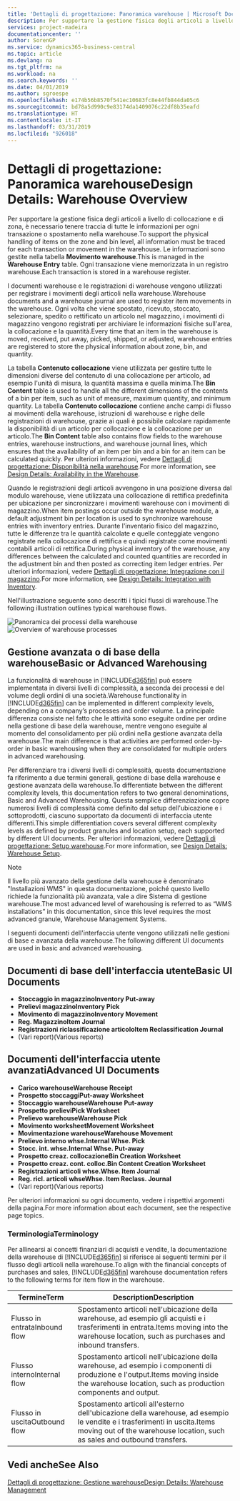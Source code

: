 ```yaml
---
title: 'Dettagli di progettazione: Panoramica warehouse | Microsoft Docs'
description: Per supportare la gestione fisica degli articoli a livello di collocazione e di zona, è necessario tenere traccia di tutte le informazioni per ogni transazione o spostamento nella warehouse. Le informazioni sono gestite nella tabella **Movimento warehouse**. Ogni transazione viene memorizzata in un registro warehouse.
services: project-madeira
documentationcenter: ''
author: SorenGP
ms.service: dynamics365-business-central
ms.topic: article
ms.devlang: na
ms.tgt_pltfrm: na
ms.workload: na
ms.search.keywords: ''
ms.date: 04/01/2019
ms.author: sgroespe
ms.openlocfilehash: e174b56b8570f541ec10683fc8e44fb844da05c6
ms.sourcegitcommit: bd78a5d990c9e83174da1409076c22df8b35eafd
ms.translationtype: HT
ms.contentlocale: it-IT
ms.lasthandoff: 03/31/2019
ms.locfileid: "926018"
---
```

# <a name="design-details-warehouse-overview"></a><span data-ttu-id="9f948-105">Dettagli di progettazione: Panoramica warehouse</span><span class="sxs-lookup"><span data-stu-id="9f948-105">Design Details: Warehouse Overview</span></span>
<span data-ttu-id="9f948-106">Per supportare la gestione fisica degli articoli a livello di collocazione e di zona, è necessario tenere traccia di tutte le informazioni per ogni transazione o spostamento nella warehouse.</span><span class="sxs-lookup"><span data-stu-id="9f948-106">To support the physical handling of items on the zone and bin level, all information must be traced for each transaction or movement in the warehouse.</span></span> <span data-ttu-id="9f948-107">Le informazioni sono gestite nella tabella **Movimento warehouse**.</span><span class="sxs-lookup"><span data-stu-id="9f948-107">This is managed in the **Warehouse Entry** table.</span></span> <span data-ttu-id="9f948-108">Ogni transazione viene memorizzata in un registro warehouse.</span><span class="sxs-lookup"><span data-stu-id="9f948-108">Each transaction is stored in a warehouse register.</span></span>  

<span data-ttu-id="9f948-109">I documenti warehouse e le registrazioni di warehouse vengono utilizzati per registrare i movimenti degli articoli nella warehouse.</span><span class="sxs-lookup"><span data-stu-id="9f948-109">Warehouse documents and a warehouse journal are used to register item movements in the warehouse.</span></span> <span data-ttu-id="9f948-110">Ogni volta che viene spostato, ricevuto, stoccato, selezionare, spedito o rettificato un articolo nel magazzino, i movimenti di magazzino vengono registrati per archiviare le informazioni fisiche sull'area, la collocazione e la quantità.</span><span class="sxs-lookup"><span data-stu-id="9f948-110">Every time that an item in the warehouse is moved, received, put away, picked, shipped, or adjusted, warehouse entries are registered to store the physical information about zone, bin, and quantity.</span></span>

<span data-ttu-id="9f948-111">La tabella **Contenuto collocazione** viene utilizzata per gestire tutte le dimensioni diverse del contenuto di una collocazione per articolo, ad esempio l'unità di misura, la quantità massima e quella minima.</span><span class="sxs-lookup"><span data-stu-id="9f948-111">The **Bin Content** table is used to handle all the different dimensions of the contents of a bin per item, such as unit of measure, maximum quantity, and minimum quantity.</span></span> <span data-ttu-id="9f948-112">La tabella **Contenuto collocazione** contiene anche campi di flusso ai movimenti della warehouse, istruzioni di warehouse e righe delle registrazioni di warehouse, grazie ai quali è possibile calcolare rapidamente la disponibilità di un articolo per collocazione e la collocazione per un articolo.</span><span class="sxs-lookup"><span data-stu-id="9f948-112">The **Bin Content** table also contains flow fields to the warehouse entries, warehouse instructions, and warehouse journal lines, which ensures that the availability of an item per bin and a bin for an item can be calculated quickly.</span></span> <span data-ttu-id="9f948-113">Per ulteriori informazioni, vedere [Dettagli di progettazione: Disponibilità nella warehouse](design-details-availability-in-the-warehouse.md).</span><span class="sxs-lookup"><span data-stu-id="9f948-113">For more information, see [Design Details: Availability in the Warehouse](design-details-availability-in-the-warehouse.md).</span></span>  

<span data-ttu-id="9f948-114">Quando le registrazioni degli articoli avvengono in una posizione diversa dal modulo warehouse, viene utilizzata una collocazione di rettifica predefinita per ubicazione per sincronizzare i movimenti warehouse con i movimenti di magazzino.</span><span class="sxs-lookup"><span data-stu-id="9f948-114">When item postings occur outside the warehouse module, a default adjustment bin per location is used to synchronize warehouse entries with inventory entries.</span></span> <span data-ttu-id="9f948-115">Durante l'inventario fisico del magazzino, tutte le differenze tra le quantità calcolate e quelle conteggiate vengono registrate nella collocazione di rettifica e quindi registrate come movimenti contabili articoli di rettifica.</span><span class="sxs-lookup"><span data-stu-id="9f948-115">During physical inventory of the warehouse, any differences between the calculated and counted quantities are recorded in the adjustment bin and then posted as correcting item ledger entries.</span></span> <span data-ttu-id="9f948-116">Per ulteriori informazioni, vedere [Dettagli di progettazione: Integrazione con il magazzino](design-details-integration-with-inventory.md).</span><span class="sxs-lookup"><span data-stu-id="9f948-116">For more information, see [Design Details: Integration with Inventory](design-details-integration-with-inventory.md).</span></span>  

<span data-ttu-id="9f948-117">Nell'illustrazione seguente sono descritti i tipici flussi di warehouse.</span><span class="sxs-lookup"><span data-stu-id="9f948-117">The following illustration outlines typical warehouse flows.</span></span>  

<span data-ttu-id="9f948-118">![Panoramica dei processi della warehouse](media/design_details_warehouse_management_overview.png "Panoramica dei processi della warehouse")</span><span class="sxs-lookup"><span data-stu-id="9f948-118">![Overview of warehouse processes](media/design_details_warehouse_management_overview.png "Overview of warehouse processes")</span></span>  

## <a name="basic-or-advanced-warehousing"></a><span data-ttu-id="9f948-119">Gestione avanzata o di base della warehouse</span><span class="sxs-lookup"><span data-stu-id="9f948-119">Basic or Advanced Warehousing</span></span>  
<span data-ttu-id="9f948-120">La funzionalità di warehouse in [!INCLUDE[d365fin](includes/d365fin_md.md)] può essere implementata in diversi livelli di complessità, a seconda dei processi e del volume degli ordini di una società.</span><span class="sxs-lookup"><span data-stu-id="9f948-120">Warehouse functionality in [!INCLUDE[d365fin](includes/d365fin_md.md)] can be implemented in different complexity levels, depending on a company’s processes and order volume.</span></span> <span data-ttu-id="9f948-121">La principale differenza consiste nel fatto che le attività sono eseguite ordine per ordine nella gestione di base della warehouse, mentre vengono eseguite al momento del consolidamento per più ordini nella gestione avanzata della warehouse.</span><span class="sxs-lookup"><span data-stu-id="9f948-121">The main difference is that activities are performed order-by-order in basic warehousing when they are consolidated for multiple orders in advanced warehousing.</span></span>  

 <span data-ttu-id="9f948-122">Per differenziare tra i diversi livelli di complessità, questa documentazione fa riferimento a due termini generali, gestione di base della warehouse e gestione avanzata della warehouse.</span><span class="sxs-lookup"><span data-stu-id="9f948-122">To differentiate between the different complexity levels, this documentation refers to two general denominations, Basic and Advanced Warehousing.</span></span> <span data-ttu-id="9f948-123">Questa semplice differenziazione copre numerosi livelli di complessità come definito dal setup dell'ubicazione e i sottoprodotti, ciascuno supportato da documenti di interfaccia utente differenti.</span><span class="sxs-lookup"><span data-stu-id="9f948-123">This simple differentiation covers several different complexity levels as defined by product granules and location setup, each supported by different UI documents.</span></span> <span data-ttu-id="9f948-124">Per ulteriori informazioni, vedere [Dettagli di progettazione: Setup warehouse](design-details-warehouse-setup.md).</span><span class="sxs-lookup"><span data-stu-id="9f948-124">For more information, see [Design Details: Warehouse Setup](design-details-warehouse-setup.md).</span></span>  

> [!NOTE]  
>  <span data-ttu-id="9f948-125">Il livello più avanzato della gestione della warehouse è denominato "Installazioni WMS" in questa documentazione, poiché questo livello richiede la funzionalità più avanzata, vale a dire Sistema di gestione warehouse.</span><span class="sxs-lookup"><span data-stu-id="9f948-125">The most advanced level of warehousing is referred to as “WMS installations” in this documentation, since this level requires the most advanced granule, Warehouse Management Systems.</span></span>  

 <span data-ttu-id="9f948-126">I seguenti documenti dell'interfaccia utente vengono utilizzati nelle gestioni di base e avanzata della warehouse.</span><span class="sxs-lookup"><span data-stu-id="9f948-126">The following different UI documents are used in basic and advanced warehousing.</span></span>  

## <a name="basic-ui-documents"></a><span data-ttu-id="9f948-127">Documenti di base dell'interfaccia utente</span><span class="sxs-lookup"><span data-stu-id="9f948-127">Basic UI Documents</span></span>  

-   <span data-ttu-id="9f948-128">**Stoccaggio in magazzino**</span><span class="sxs-lookup"><span data-stu-id="9f948-128">**Inventory Put-away**</span></span>  
-   <span data-ttu-id="9f948-129">**Prelievi magazzino**</span><span class="sxs-lookup"><span data-stu-id="9f948-129">**Inventory Pick**</span></span>  
-   <span data-ttu-id="9f948-130">**Movimento di magazzino**</span><span class="sxs-lookup"><span data-stu-id="9f948-130">**Inventory Movement**</span></span>  
-   <span data-ttu-id="9f948-131">**Reg. Magazzino**</span><span class="sxs-lookup"><span data-stu-id="9f948-131">**Item Journal**</span></span>  
-   <span data-ttu-id="9f948-132">**Registrazioni riclassificazione articolo**</span><span class="sxs-lookup"><span data-stu-id="9f948-132">**Item Reclassification Journal**</span></span>  
-   <span data-ttu-id="9f948-133">(Vari report)</span><span class="sxs-lookup"><span data-stu-id="9f948-133">(Various reports)</span></span>  

## <a name="advanced-ui-documents"></a><span data-ttu-id="9f948-134">Documenti dell'interfaccia utente avanzati</span><span class="sxs-lookup"><span data-stu-id="9f948-134">Advanced UI Documents</span></span>  

-   <span data-ttu-id="9f948-135">**Carico warehouse**</span><span class="sxs-lookup"><span data-stu-id="9f948-135">**Warehouse Receipt**</span></span>  
-   <span data-ttu-id="9f948-136">**Prospetto stoccaggi**</span><span class="sxs-lookup"><span data-stu-id="9f948-136">**Put-away Worksheet**</span></span>  
-   <span data-ttu-id="9f948-137">**Stoccaggio warehouse**</span><span class="sxs-lookup"><span data-stu-id="9f948-137">**Warehouse Put-away**</span></span>  
-   <span data-ttu-id="9f948-138">**Prospetto prelievi**</span><span class="sxs-lookup"><span data-stu-id="9f948-138">**Pick Worksheet**</span></span>  
-   <span data-ttu-id="9f948-139">**Prelievo warehouse**</span><span class="sxs-lookup"><span data-stu-id="9f948-139">**Warehouse Pick**</span></span>  
-   <span data-ttu-id="9f948-140">**Movimento worksheet**</span><span class="sxs-lookup"><span data-stu-id="9f948-140">**Movement Worksheet**</span></span>  
-   <span data-ttu-id="9f948-141">**Movimentazione warehouse**</span><span class="sxs-lookup"><span data-stu-id="9f948-141">**Warehouse Movement**</span></span>  
-   <span data-ttu-id="9f948-142">**Prelievo interno whse.**</span><span class="sxs-lookup"><span data-stu-id="9f948-142">**Internal Whse. Pick**</span></span>  
-   <span data-ttu-id="9f948-143">**Stocc. int. whse.**</span><span class="sxs-lookup"><span data-stu-id="9f948-143">**Internal Whse. Put-away**</span></span>  
-   <span data-ttu-id="9f948-144">**Prospetto creaz. collocazione**</span><span class="sxs-lookup"><span data-stu-id="9f948-144">**Bin Creation Worksheet**</span></span>  
-   <span data-ttu-id="9f948-145">**Prospetto creaz. cont. colloc.**</span><span class="sxs-lookup"><span data-stu-id="9f948-145">**Bin Content Creation Worksheet**</span></span>  
-   <span data-ttu-id="9f948-146">**Registrazioni articoli whse.**</span><span class="sxs-lookup"><span data-stu-id="9f948-146">**Whse. Item Journal**</span></span>  
-   <span data-ttu-id="9f948-147">**Reg. ricl. articoli whse**</span><span class="sxs-lookup"><span data-stu-id="9f948-147">**Whse. Item Reclass. Journal**</span></span>  
-   <span data-ttu-id="9f948-148">(Vari report)</span><span class="sxs-lookup"><span data-stu-id="9f948-148">(Various reports)</span></span>  

<span data-ttu-id="9f948-149">Per ulteriori informazioni su ogni documento, vedere i rispettivi argomenti della pagina.</span><span class="sxs-lookup"><span data-stu-id="9f948-149">For more information about each document, see the respective page topics.</span></span>  

### <a name="terminology"></a><span data-ttu-id="9f948-150">Terminologia</span><span class="sxs-lookup"><span data-stu-id="9f948-150">Terminology</span></span>  
<span data-ttu-id="9f948-151">Per allinearsi ai concetti finanziari di acquisti e vendite, la documentazione della warehouse di [!INCLUDE[d365fin](includes/d365fin_md.md)] si riferisce ai seguenti termini per il flusso degli articoli nella warehouse.</span><span class="sxs-lookup"><span data-stu-id="9f948-151">To align with the financial concepts of purchases and sales, [!INCLUDE[d365fin](includes/d365fin_md.md)] warehouse documentation refers to the following terms for item flow in the warehouse.</span></span>  

|<span data-ttu-id="9f948-152">Termine</span><span class="sxs-lookup"><span data-stu-id="9f948-152">Term</span></span>|<span data-ttu-id="9f948-153">Description</span><span class="sxs-lookup"><span data-stu-id="9f948-153">Description</span></span>|  
|----------|---------------------------------------|  
|<span data-ttu-id="9f948-154">Flusso in entrata</span><span class="sxs-lookup"><span data-stu-id="9f948-154">Inbound flow</span></span>|<span data-ttu-id="9f948-155">Spostamento articoli nell'ubicazione della warehouse, ad esempio gli acquisti e i trasferimenti in entrata.</span><span class="sxs-lookup"><span data-stu-id="9f948-155">Items moving into the warehouse location, such as purchases and inbound transfers.</span></span>|  
|<span data-ttu-id="9f948-156">Flusso interno</span><span class="sxs-lookup"><span data-stu-id="9f948-156">Internal flow</span></span>|<span data-ttu-id="9f948-157">Spostamento articoli nell'ubicazione della warehouse, ad esempio i componenti di produzione e l'output.</span><span class="sxs-lookup"><span data-stu-id="9f948-157">Items moving inside the warehouse location, such as production components and output.</span></span>|  
|<span data-ttu-id="9f948-158">Flusso in uscita</span><span class="sxs-lookup"><span data-stu-id="9f948-158">Outbound flow</span></span>|<span data-ttu-id="9f948-159">Spostamento articoli all'esterno dell'ubicazione della warehouse, ad esempio le vendite e i trasferimenti in uscita.</span><span class="sxs-lookup"><span data-stu-id="9f948-159">Items moving out of the warehouse location, such as sales and outbound transfers.</span></span>|  

## <a name="see-also"></a><span data-ttu-id="9f948-160">Vedi anche</span><span class="sxs-lookup"><span data-stu-id="9f948-160">See Also</span></span>  
 [<span data-ttu-id="9f948-161">Dettagli di progettazione: Gestione warehouse</span><span class="sxs-lookup"><span data-stu-id="9f948-161">Design Details: Warehouse Management</span></span>](design-details-warehouse-management.md)
